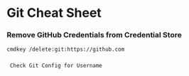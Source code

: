 # Git Cheat Sheet

### Remove GitHub Credentials from Credential Store
```
cmdkey /delete:git:https://github.com
```

###
```
 Check Git Config for Username
```

